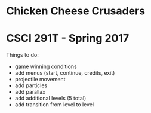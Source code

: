 # Chicken Cheese Crusaders
# CSCI 291T - Spring 2017

Things to do:
- game winning conditions
- add menus (start, continue, credits, exit)
- projectile movement
- add particles
- add parallax
- add additional levels (5 total)
- add transition from level to level
